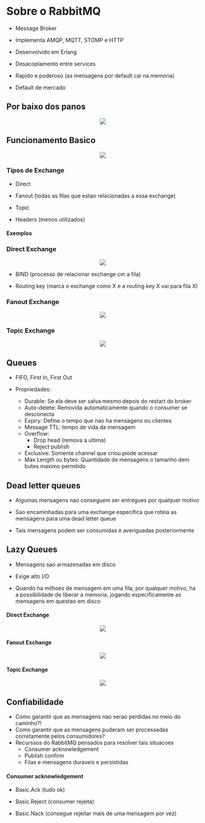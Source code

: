 # Sobre o RabbitMQ

- Message Broker

- Implementa AMQP, MQTT, STOMP e HTTP

- Desenvolvido em Erlang

- Desacoplamento entre services

- Rapido e poderoso (as mensagens por default cai na memoria)

- Default de mercado

## Por baixo dos panos

<p align="center">
  <img src="imgs/por-baixo-dos-panos.png">
</p>

## Funcionamento Basico

<p align="center">
  <img src="imgs/fundamentos-basicos.png">
</p>

 ### Tipos de Exchange

- Direct

- Fanout (todas as filas que estao relacionadas a essa exchange)

- Topic

- Headers (menos utilizados)

#### Exemplos

### Direct Exchange

<p align="center">
  <img src="imgs/direct-exchange.png">
</p>

- BIND (processo de relacionar exchange cm a fila)

- Routing key (marca o exchange como X e a routing key X vai para fila X)

### Fanout Exchange

<p align="center">
  <img src="imgs/fanout-exchange.png">
</p>

### Topic Exchange

<p align="center">
  <img src="imgs/topic.png">
</p>

## Queues

- FIFO, First In, First Out

- Propriedades:
  - Durable: Se ela deve ser salva mesmo depois do restart do broker
  - Auto-delete: Removida automaticamente quando o consumer se desconecta
  - Expiry: Define o tempo que nao ha mensagens ou clientes
  - Message TTL: tempo de vida da mensagem
  - Overflow:
    - Drop head (remova a ultima)
    - Reject publish
  - Exclusive: Somente channel que criou piode acessar
  - Max Length ou bytes: Quantidade de mensagens o tamanho dem butes maximo permitido


## Dead letter queues

- Algumas mensagens nao conseguem ser entregues por qualquer motivo

- Sao encaminhadas para uma exchange especifica que roteia as mensagens para uma dead letter queue

- Tais mensagens podem ser consumidas e averiguadas posteriormente

## Lazy Queues

- Mensagens sao armazenadas em disco

- Exige alto I/O

- Quando ha milhoes de mensagem em uma fila, por qualquer motivo, ha a possibilidade de liberar a memoria, jogando especificamente as mensagens em questao em disco


#### Direct Exchange

<p align="center">
  <img src="imgs/direct.png">
</p>


#### Fanout Exchange

<p align="center">
  <img src="imgs/fanout.png">
</p>


#### Topic Exchange

<p align="center">
  <img src="imgs/topic-e.png">
</p>


## Confiabilidade

- Como garantir que as mensagens nao serao perdidas no meio do caminho?!
- Como garantir que as mensagens puderam ser processadas corretamente pelos consumidores?
- Recurssos do RabbitMQ pensados para resolver tais situacoes
  - Consumer acknowledgement
  - Publish confirm
  - Filas e mensagens duraveis e persistidas

#### Consumer acknowledgement

- Basic.Ack (tudo ok)

- Basic.Reject (consumer rejeita)

- Basic.Nack (consegue rejeitar mais de uma mensagem por vez)